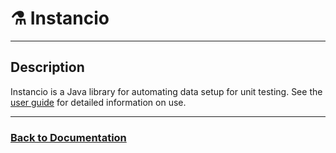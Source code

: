 # ⚗ Instancio

---

## Description

Instancio is a Java library for automating data setup for unit testing.
See the [user guide][instancio-user-guide-link] for detailed information on use.

___

### [Back to Documentation](../README.md)

[instancio-user-guide-link]: https://www.instancio.org/user-guide/
